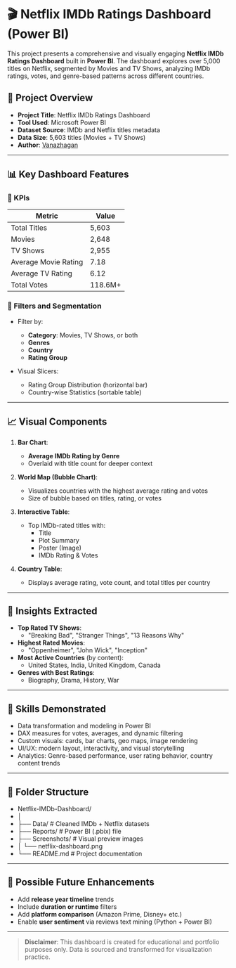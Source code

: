 # 🎬 Netflix IMDb Ratings Dashboard (Power BI)

This project presents a comprehensive and visually engaging **Netflix IMDb Ratings Dashboard** built in **Power BI**. The dashboard explores over 5,000 titles on Netflix, segmented by Movies and TV Shows, analyzing IMDb ratings, votes, and genre-based patterns across different countries.

## 📁 Project Overview

- **Project Title**: Netflix IMDb Ratings Dashboard  
- **Tool Used**: Microsoft Power BI  
- **Dataset Source**: IMDb and Netflix titles metadata  
- **Data Size**: 5,603 titles (Movies + TV Shows)  
- **Author**: [Vanazhagan](#contact)

---

## 📊 Key Dashboard Features

### 🔹 KPIs

| Metric               | Value          |
|----------------------|----------------|
| Total Titles         | 5,603          |
| Movies               | 2,648          |
| TV Shows             | 2,955          |
| Average Movie Rating | 7.18           |
| Average TV Rating    | 6.12           |
| Total Votes          | 118.6M+        |

### 🔹 Filters and Segmentation

- Filter by:  
  - **Category**: Movies, TV Shows, or both  
  - **Genres**  
  - **Country**  
  - **Rating Group**  

- Visual Slicers:
  - Rating Group Distribution (horizontal bar)
  - Country-wise Statistics (sortable table)

---

## 📈 Visual Components

1. **Bar Chart**:  
   - **Average IMDb Rating by Genre**
   - Overlaid with title count for deeper context

2. **World Map (Bubble Chart)**:  
   - Visualizes countries with the highest average rating and votes
   - Size of bubble based on titles, rating, or votes

3. **Interactive Table**:  
   - Top IMDb-rated titles with:
     - Title
     - Plot Summary
     - Poster (Image)
     - IMDb Rating & Votes

4. **Country Table**:  
   - Displays average rating, vote count, and total titles per country

---

## 📌 Insights Extracted

- **Top Rated TV Shows**: 
  - "Breaking Bad", "Stranger Things", "13 Reasons Why"
- **Highest Rated Movies**: 
  - "Oppenheimer", "John Wick", "Inception"
- **Most Active Countries** (by content): 
  - United States, India, United Kingdom, Canada
- **Genres with Best Ratings**: 
  - Biography, Drama, History, War

---

## 🧠 Skills Demonstrated

- Data transformation and modeling in Power BI  
- DAX measures for votes, averages, and dynamic filtering  
- Custom visuals: cards, bar charts, geo maps, image rendering  
- UI/UX: modern layout, interactivity, and visual storytelling  
- Analytics: Genre-based performance, user rating behavior, country content trends  

---

## 📂 Folder Structure
- Netflix-IMDb-Dashboard/
- │
- ├── Data/ # Cleaned IMDb + Netflix datasets
- ├── Reports/ # Power BI (.pbix) file
- ├── Screenshots/ # Visual preview images
- │ └── netflix-dashboard.png
- └── README.md # Project documentation

---

## 🔧 Possible Future Enhancements

- Add **release year timeline** trends  
- Include **duration or runtime** filters  
- Add **platform comparison** (Amazon Prime, Disney+ etc.)  
- Enable **user sentiment** via reviews text mining (Python + Power BI)  

---
> **Disclaimer**: This dashboard is created for educational and portfolio purposes only. Data is sourced and transformed for visualization practice.
